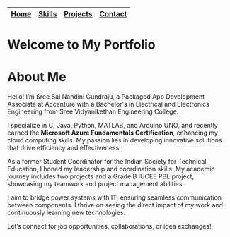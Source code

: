 | [Home](./README.md) | [Skills](./skills.md) | [Projects](./projects.md) | [Contact](./contact.md) |
|---|---|---|---|

# Welcome to My Portfolio

# About Me

Hello! I’m Sree Sai Nandini Gundraju, a Packaged App Development Associate at Accenture with a Bachelor's in Electrical and Electronics Engineering from Sree Vidyanikethan Engineering College.

I specialize in C, Java, Python, MATLAB, and Arduino UNO, and recently earned the **Microsoft Azure Fundamentals Certification**, enhancing my cloud computing skills. My passion lies in developing innovative solutions that drive efficiency and effectiveness.

As a former Student Coordinator for the Indian Society for Technical Education, I honed my leadership and coordination skills. My academic journey includes two projects and a Grade B IUCEE PBL project, showcasing my teamwork and project management abilities.

I aim to bridge power systems with IT, ensuring seamless communication between components. I thrive on seeing the direct impact of my work and continuously learning new technologies.

Let’s connect for job opportunities, collaborations, or idea exchanges!

